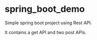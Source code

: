 # spring_boot_demo

Simple spring boot project using Rest API.

It contains a get API and two post APIs.
